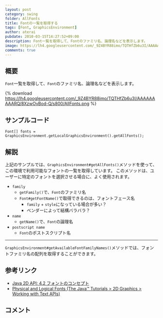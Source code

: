 ```yaml
---
layout: post
category: swing
folder: AllFonts
title: Fontの一覧を取得する
tags: [Font, GraphicsEnvironment]
author: aterai
pubdate: 2010-03-15T14:27:52+09:00
description: Font一覧を取得して、Fontのファミリ名、論理名などを表示します。
image: https://lh4.googleusercontent.com/_9Z4BYR88imo/TQTHfZb6u3I/AAAAAAAAARQ/8XzwOvBod-Q/s800/AllFonts.png
comments: true
---
```

## 概要
`Font`一覧を取得して、`Font`のファミリ名、論理名などを表示します。

{% download https://lh4.googleusercontent.com/_9Z4BYR88imo/TQTHfZb6u3I/AAAAAAAAARQ/8XzwOvBod-Q/s800/AllFonts.png %}

## サンプルコード
<pre class="prettyprint"><code>Font[] fonts = GraphicsEnvironment.getLocalGraphicsEnvironment().getAllFonts();
</code></pre>

## 解説
上記のサンプルでは、`GraphicsEnvironment#getAllFonts()`メソッドを使って、この環境で利用可能なフォントの一覧を取得しています。
このメソッドは、ユーザーに特定のフォントを選択させる場合に、よく使用されます。

- `family`
    - `getFamily()`で、`Font`のファミリ名
    - `Font#getFontName()`で取得できるのは、フォントフェース名
        - `family` + `style`になっている場合が多い？
        - ベンダーによって結構バラバラ？
- `name`
    - `getName()`で、`Font`の論理名
- `postscript name`
    - `Font`のポストスクリプト名

<!-- dummy comment line for breaking list -->

- - - -
`GraphicsEnvironment#getAvailableFontFamilyNames()`メソッドでは、フォントファミリ名の配列を取得することができます。

## 参考リンク
- [Java 2D API: 4.2 フォントのコンセプト](https://docs.oracle.com/javase/jp/1.4/guide/2d/spec/j2d-fonts.fm2.html)
- [Physical and Logical Fonts (The Java™ Tutorials > 2D Graphics > Working with Text APIs)](https://docs.oracle.com/javase/tutorial/2d/text/fonts.html)

<!-- dummy comment line for breaking list -->

## コメント
